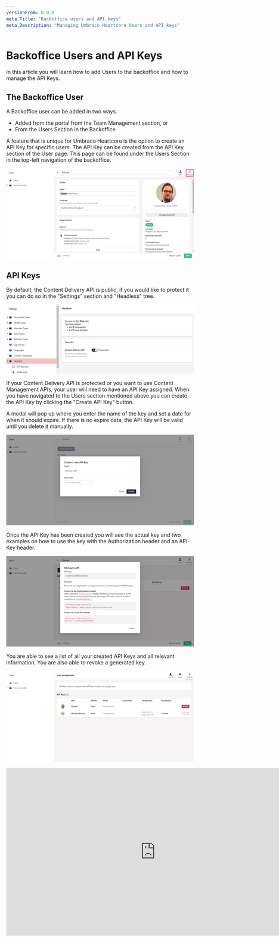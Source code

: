 ```yaml
---
versionFrom: 8.0.0
meta.Title: "Backoffice users and API keys"
meta.Description: "Managing Umbraco Heartcore Users and API keys"
---
```


# Backoffice Users and API Keys

In this article you will learn how to add Users to the backoffice and how to manage the API Keys.

## The Backoffice User

A Backoffice user can be added in two ways.

-   Added from the portal from the Team Management section, or
-   From the Users Section in the Backoffice

A feature that is unique for Umbraco Heartcore is the option to create an API Key for specific users. The API Key can be created from the API Key section of the User page. This page can be found under the Users Section in the top-left navigation of the backoffice.

![User Page in the Backoffice](images/userAPI.jpg)

## API Keys

By default, the Content Delivery API is public, if you would like to protect it you can do so in the "Settings" section and "Headless" tree. 

![Protect API](images/heartcoreAPIprotect.png)


If your Content Delivery API is protected or you want to use Content Management APIs, your user will need to have an API Key assigned. When you have navigated to the Users section mentioned above you can create the API Key by clicking the "Create API Key" button.

A modal will pop up where you enter the name of the key and set a date for when it should expire. If there is no expire data, the API Key will be valid until you delete it manually.

![Creating the API Key](images/createAPI.png)

Once the API Key has been created you will see the actual key and two examples on how to use the key with the Authorization header and an API-Key header.

![The created API Key](images/generatedAPI.png)

You are able to see a list of all your created API Keys and all relevant information. You are also able to revoke a generated key.

![List of all APIs](images/listOfAPIs.png)

<iframe width="800" height="450" src="https://www.youtube.com/embed/AbzOTt1Oofw?rel=0" frameborder="0" allow="autoplay; encrypted-media" allowfullscreen></iframe>